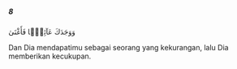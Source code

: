 ##### 8

<span class="ayah">وَوَجَدَكَ عَآئِلًۭا فَأَغْنَىٰ</span>

<span class="ayah_translation">Dan Dia mendapatimu sebagai seorang yang kekurangan, lalu Dia memberikan kecukupan.</span>
